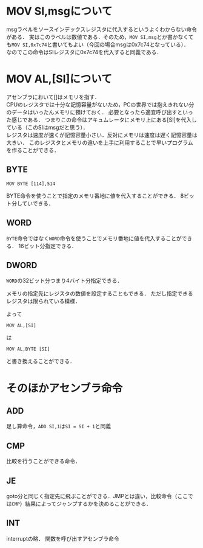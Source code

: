 # MOV SI,msgについて

msgラベルをソースインデックスレジスタに代入するというよくわからない命令がある．
実はこのラベルは数値である．そのため，`MOV SI,msg`とか書かなくても`MOV SI,0x7c74`と書いてもよい（今回の場合msgは0x7c74となっている）．  
なのでこの命令はSIレジスタに0x7c74を代入すると同義である．

# MOV AL,[SI]について
アセンブラにおいて[]はメモリを指す．  
CPUのレジスタでは十分な記憶容量がないため，PCの世界では抱えきれない分のデータはいったんメモリに預けておく．
必要となったら適宜呼び出すといった感じである．
つまりこの命令はアキュムレータにメモリ上にある[SI]を代入している（このSIはmsgだと思う）．  
レジスタは速度が速くが記憶容量小さい．反対にメモリは速度は遅く記憶容量は大きい．
このレジスタとメモリの違いを上手に利用することで早いプログラムを作ることができる．

## BYTE

~~~
MOV BYTE [114],514
~~~
BYTE命令を使うことで指定のメモリ番地に値を代入することができる．
8ビット分していできる．

## WORD

`BYTE`命令ではなく`WORD`命令を使うことでメモリ番地に値を代入することができる．
16ビット分指定できる．

## DWORD

`WORD`の32ビット分つまり4バイト分指定できる．

メモリの指定先にレジスタの数値を設定することもできる．
ただし指定できるレジスタは限られている模様．

よって
~~~
MOV	AL,[SI]
~~~
は
~~~
MOV	AL,BYTE [SI]
~~~
と書き換えることができる．

# そのほかアセンブラ命令

## ADD

足し算命令，`ADD SI,1`は`SI = SI + 1`と同義

## CMP

比較を行うことができる命令．

## JE

goto分と同じく指定先に飛ぶことができる．JMPとは違い，比較命令（ここでは`CMP`）結果によってジャンプするかを決めることができる．

## INT

interruptの略．
関数を呼び出すアセンブラ命令
